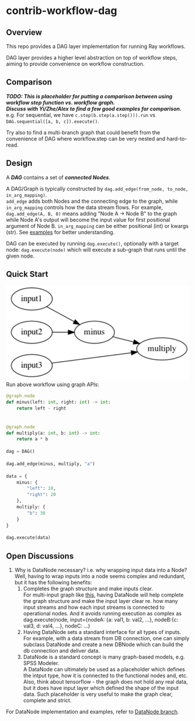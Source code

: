 # contrib-workflow-dag

## Overview

This repo provides a DAG layer implementation for running Ray workflows.

DAG layer provides a higher level abstraction on top of workflow steps,
aiming to provide convenience on workflow construction.

## Comparison

**_TODO: This is placeholder for putting a comparison between
using workflow step function vs. workflow graph.   
Discuss with Yi/Zhe/Alex to find a few good examples
for comparison._**   
e.g. 
For sequential, we have `c.step(b.step(a.step())).run` vs 
`DAG.sequential([a, b, c]).execute()`.

Try also to find a multi-branch graph that could benefit from the convenience
of DAG where workflow.step can be very nested and hard-to-read.

## Design
A ***DAG*** contains a set of _**connected Nodes**_.

A DAG/Graph is typically constructed by
`dag.add_edge(from_node, to_node, in_arg_mapping)`.  
`add_edge` adds both Nodes and the connecting edge to the graph, while
`in_arg_mapping` controls how the data stream flows. For example,
`dag.add_edge(A, B, 0)` means adding "Node A -> Node B" to the graph 
while Node A's output will become the input value for first positional argument of Node B.
`in_arg_mapping` can be either positional (int) or kwargs (str).
See [examples](https://github.com/ray-project/contrib-workflow-dag/blob/main/contrib/workflow/examples/simple_dag_example.py#L47)
for better understanding.

DAG can be executed by running `dag.execute()`, optionally with a target
node: `dag.execute(node)` which will execute a sub-graph that runs until
the given node.  

## Quick Start
![dag-example](source/images/dag-example.png)
Run above workflow using graph APIs:
```python
@graph.node
def minus(left: int, right: int) -> int:
    return left - right


@graph.node
def multiply(a: int, b: int) -> int:
    return a * b

dag = DAG()

dag.add_edge(minus, multiply, "a")

data = {
    minus: {
        "left": 10,
        "right": 20
    },
    multiply: {
        "b": 30
    }
}

dag.execute(data)
```



## Open Discussions
1. Why is DataNode necessary? i.e. why wrapping input data into a Node?
Well, having to wrap inputs into a node seems complex and redundant, but it has 
the following benefits:
   1. Completes the graph structure and make inputs clear.  
For multi-input graph like
[this](https://github.com/ray-project/contrib-workflow-dag/blob/main/contrib/workflow/examples/simple_dag_example.py#L37), 
having DataNode will help complete the graph structure and make the input
layer clear re. how many input streams and how each input streams
is connected to operational nodes. And it avoids running execution
as complex as dag.execute(node, input={nodeA: {a: val1, b: val2, ...}, nodeB:{c: val3, d: val4, ...}, nodeC: ...)
   2. Having DataNode sets a standard interface for all types of inputs.  
For example, with a data stream from DB connection, one can simply
subclass DataNode and create a new DBNode which can build the db connection
and deliver data.
   3. DataNode is a standard concept is many graph-based models, e.g. SPSS Modeler.    
   A DataNode can ultimately be used as a placeholder which defines
the intput type, how it is connected to the functional nodes and, etc. Also, 
think about tensorflow - the graph does not hold any real data, but it does
have input layer which defined the shape of the input data. Such placeholder 
is very useful to make the graph clear, complete and strict.

For DataNode implementation and examples, refer to [DataNode branch](https://github.com/ray-project/contrib-workflow-dag/tree/DataNode).
